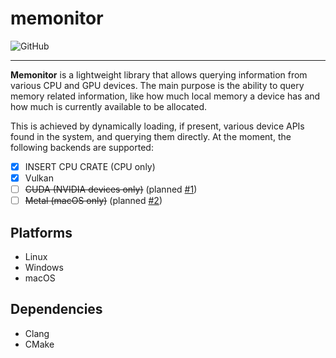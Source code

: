 # memonitor

<p align="left">
    <img alt="GitHub" src="https://img.shields.io/github/license/edgenai/memonitor">
</p>

---

**Memonitor** is a lightweight library that allows querying information from various CPU and GPU devices.
The main purpose is the ability to query memory related information, like how much local memory a device has and how
much is currently available to be allocated.

This is achieved by dynamically loading, if present, various device APIs found in the system, and querying them
directly.
At the moment, the following backends are supported:

- [x] INSERT CPU CRATE (CPU only)
- [x] Vulkan
- [ ] ~~CUDA (NVIDIA devices only)~~ (planned [#1](https://github.com/edgenai/memonitor/issues/1))
- [ ] ~~Metal (macOS only)~~ (planned [#2](https://github.com/edgenai/memonitor/issues/2))

## Platforms

* Linux
* Windows
* macOS

## Dependencies

* Clang
* CMake

